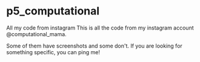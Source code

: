 # p5_computational
All my code from instagram 
This is all the code from my instagram account @computational_mama.

Some of them have screenshots and some don't. If you are looking for something specific, you can ping me! 
